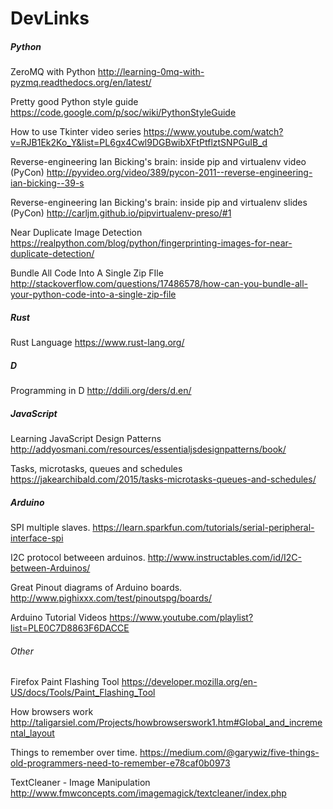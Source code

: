 # DevLinks

##### Python

ZeroMQ with Python
http://learning-0mq-with-pyzmq.readthedocs.org/en/latest/

Pretty good Python style guide
https://code.google.com/p/soc/wiki/PythonStyleGuide

How to use Tkinter video series
https://www.youtube.com/watch?v=RJB1Ek2Ko_Y&list=PL6gx4Cwl9DGBwibXFtPtflztSNPGuIB_d

Reverse-engineering Ian Bicking's brain: inside pip and virtualenv video (PyCon)
http://pyvideo.org/video/389/pycon-2011--reverse-engineering-ian-bicking--39-s

Reverse-engineering Ian Bicking's brain: inside pip and virtualenv slides (PyCon)
http://carljm.github.io/pipvirtualenv-preso/#1

Near Duplicate Image Detection
https://realpython.com/blog/python/fingerprinting-images-for-near-duplicate-detection/

Bundle All Code Into A Single Zip FIle
http://stackoverflow.com/questions/17486578/how-can-you-bundle-all-your-python-code-into-a-single-zip-file

##### Rust

Rust Language
https://www.rust-lang.org/


##### D

Programming in D
http://ddili.org/ders/d.en/


##### JavaScript

Learning JavaScript Design Patterns
http://addyosmani.com/resources/essentialjsdesignpatterns/book/

Tasks, microtasks, queues and schedules
https://jakearchibald.com/2015/tasks-microtasks-queues-and-schedules/


##### Arduino

SPI multiple slaves.
https://learn.sparkfun.com/tutorials/serial-peripheral-interface-spi

I2C protocol betweeen arduinos.
http://www.instructables.com/id/I2C-between-Arduinos/

Great Pinout diagrams of Arduino boards.
http://www.pighixxx.com/test/pinoutspg/boards/

Arduino Tutorial Videos
https://www.youtube.com/playlist?list=PLE0C7D8863F6DACCE

###### Other

Firefox Paint Flashing Tool
https://developer.mozilla.org/en-US/docs/Tools/Paint_Flashing_Tool

How browsers work
http://taligarsiel.com/Projects/howbrowserswork1.htm#Global_and_incremental_layout

Things to remember over time.
https://medium.com/@garywiz/five-things-old-programmers-need-to-remember-e78caf0b0973

TextCleaner - Image Manipulation
http://www.fmwconcepts.com/imagemagick/textcleaner/index.php
